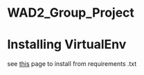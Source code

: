# WAD2_Group_Project

# Installing VirtualEnv

see [this](https://pip.pypa.io/en/stable/cli/pip_freeze/) page to install from requirements .txt
        
        